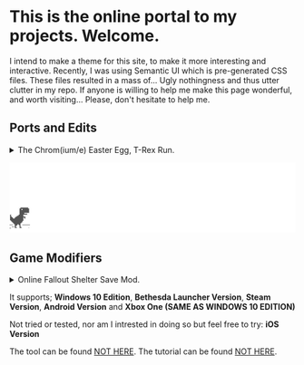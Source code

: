 # This is the online portal to my projects. Welcome.

I intend to make a theme for this site, to make it more interesting and interactive. Recently, I was using Semantic UI which is pre-generated CSS files. These files resulted in a mass of... Ugly nothingness and thus utter clutter in my repo. If anyone is willing to help me make this page wonderful, and worth visiting... Please, don't hesitate to help me.


## Ports and Edits

<details>
 <summary>The Chrom(ium/e) Easter Egg, T-Rex Run.</summary>
 Unfamiliar with this game? Far too privileged to have Wi-Fi drop-outs? There's a gif below. Enjoy.

 Feel free to play the game [here](http://retr0gr4d3.github.io/WhatThatTrexDo/). No Wi-Fi drama, with the freedom to do whatever you      like while playing.
 
</details>

![ITSJUSTAGAME](assets/screenshot.gif)


## Game Modifiers

<details>
 <summary>Online Fallout Shelter Save Mod.</summary>
  
 Note: Due to the demanding edits this requires, I have dirty swiped the files. Instead, I will be linking a different source. Sorry lads.

The tool linked below is a save editor for Fallout Shelter.
 The Fallout Shelter Tool will allow you to change everything within your save. Themes (like Halloween), Characters (like Names,     SPECIAL, HP and Radiation) and many more. You can have the game of your dreams, or prebuild your map before changing it to Survival with the newly implimented Game Mode Editor.

</details>

It supports; **Windows 10 Edition**, **Bethesda Launcher Version**, **Steam Version**, **Android Version** and **Xbox One (SAME AS WINDOWS 10 EDITION)**

Not tried or tested, nor am I intrested in doing so but feel free to try: **iOS Version**

The tool can be found [NOT HERE](https://retr0gr4d3.github.io/FalloutShelterMod/).
The tutorial can be found [NOT HERE](https://retr0gr4d3.github.io/FSM_HELPER/).
